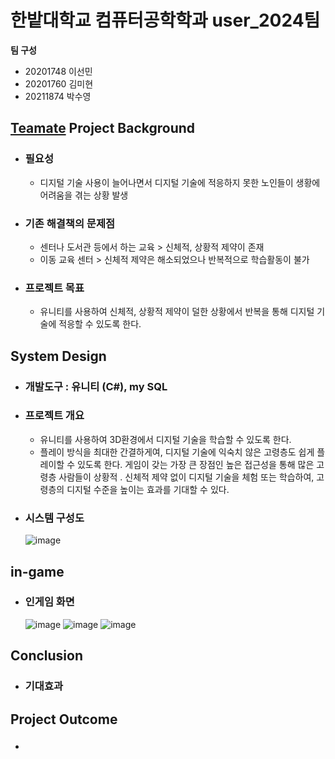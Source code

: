 # 한밭대학교 컴퓨터공학학과 user_2024팀

**팀 구성**
- 20201748 이선민 
- 20201760 김미현
- 20211874 박수영

## <u>Teamate</u> Project Background
- ### 필요성
  - 디지털 기술 사용이 늘어나면서 디지털 기술에 적응하지 못한 노인들이 생황에 어려움을 겪는 상황 발생
- ### 기존 해결책의 문제점
  - 센터나 도서관 등에서 하는 교육 > 신체적, 상황적 제약이 존재
  - 이동 교육 센터 > 신체적 제약은 해소되었으나 반복적으로 학습활동이 불가
- ### 프로젝트 목표
  - 유니티를 사용하여 신체적, 상황적 제약이 덜한 상황에서 반복을 통해 디지털 기술에 적응할 수 있도록 한다.
  
## System Design
  - ### 개발도구 : 유니티 (C#), my SQL
  - ### 프로젝트 개요
    - 유니티를 사용하여 3D환경에서 디지털 기술을 학습할 수 있도록 한다.
    - 플레이 방식을 최대한 간결하게여, 디지털 기술에 익숙치 않은 고령층도 쉽게 플레이할 수 있도록 한다. 게임이 갖는 가장 큰 장점인 높은 접근성을 통해 많은 고령층 사람들이 상황적 ․ 신체적 제약 없이 디지털 기술을 체험 또는 학습하여, 고령층의 디지털 수준을 높이는 효과를 기대할 수 있다.
  - ### 시스템 구성도
    ![image](https://github.com/HBNU-SWUNIV/come-capstone24-user_2024/assets/84272168/7727768a-dc1b-4bdb-9327-6a7c023bcfb8)

    
## in-game
  - ### 인게임 화면
    ![image](https://github.com/HBNU-SWUNIV/come-capstone24-user_2024/assets/84272168/2bedf46d-e180-4e57-a14a-37374d7511a3)
    ![image](https://github.com/HBNU-SWUNIV/come-capstone24-user_2024/assets/84272168/a52c653a-4df1-4848-a442-471f8e3eb7d9)
    ![image](https://github.com/HBNU-SWUNIV/come-capstone24-user_2024/assets/84272168/dce5195f-ea56-4827-be43-b164ac75a391)


  
## Conclusion
  - ### 기대효과
  
## Project Outcome
- ### 
